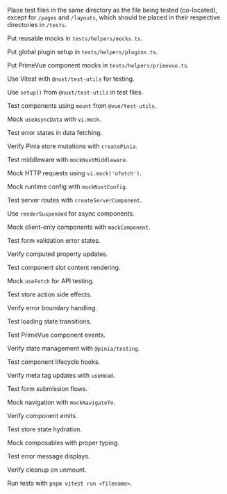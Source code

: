 Place test files in the same directory as the file being tested (co-located), except for `/pages` and `/layouts`, which should be placed in their respective directories in `/tests`.

Put reusable mocks in `tests/helpers/mocks.ts`.

Put global plugin setup in `tests/helpers/plugins.ts`.

Put PrimeVue component mocks in `tests/helpers/primevue.ts`.

Use Vitest with `@nuxt/test-utils` for testing.

Use `setup()` from `@nuxt/test-utils` in test files.

Test components using `mount` from `@vue/test-utils`.

Mock `useAsyncData` with `vi.mock`.

Test error states in data fetching.

Verify Pinia store mutations with `createPinia`.

Test middleware with `mockNuxtMiddleware`.

Mock HTTP requests using `vi.mock('ofetch')`.

Mock runtime config with `mockNuxtConfig`.

Test server routes with `createServerComponent`.

Use `renderSuspended` for async components.

Mock client-only components with `mockComponent`.

Test form validation error states.

Verify computed property updates.

Test component slot content rendering.

Mock `useFetch` for API testing.

Test store action side effects.

Verify error boundary handling.

Test loading state transitions.

Test PrimeVue component events.

Verify state management with `@pinia/testing`.

Test component lifecycle hooks.

Verify meta tag updates with `useHead`.

Test form submission flows.

Mock navigation with `mockNavigateTo`.

Verify component emits.

Test store state hydration.

Mock composables with proper typing.

Test error message displays.

Verify cleanup on unmount.

Run tests with `pnpm vitest run <filename>`.
